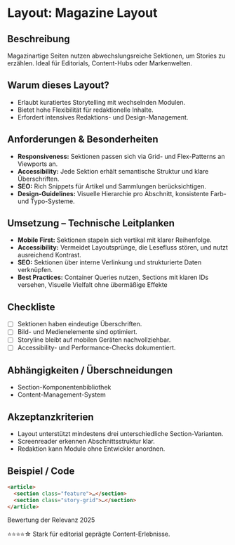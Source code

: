 # Layout: Magazine Layout

## Beschreibung
Magazinartige Seiten nutzen abwechslungsreiche Sektionen, um Stories zu erzählen. Ideal für Editorials, Content-Hubs oder Markenwelten.

## Warum dieses Layout?
- Erlaubt kuratiertes Storytelling mit wechselnden Modulen.
- Bietet hohe Flexibilität für redaktionelle Inhalte.
- Erfordert intensives Redaktions- und Design-Management.

## Anforderungen & Besonderheiten
- **Responsiveness:** Sektionen passen sich via Grid- und Flex-Patterns an Viewports an.
- **Accessibility:** Jede Sektion erhält semantische Struktur und klare Überschriften.
- **SEO:** Rich Snippets für Artikel und Sammlungen berücksichtigen.
- **Design-Guidelines:** Visuelle Hierarchie pro Abschnitt, konsistente Farb- und Typo-Systeme.

## Umsetzung – Technische Leitplanken
- **Mobile First:** Sektionen stapeln sich vertikal mit klarer Reihenfolge.
- **Accessibility:** Vermeidet Layoutsprünge, die Lesefluss stören, und nutzt ausreichend Kontrast.
- **SEO:** Sektionen über interne Verlinkung und strukturierte Daten verknüpfen.
- **Best Practices:** Container Queries nutzen, Sections mit klaren IDs versehen, Visuelle Vielfalt ohne übermäßige Effekte

## Checkliste
- [ ] Sektionen haben eindeutige Überschriften.
- [ ] Bild- und Medienelemente sind optimiert.
- [ ] Storyline bleibt auf mobilen Geräten nachvollziehbar.
- [ ] Accessibility- und Performance-Checks dokumentiert.

## Abhängigkeiten / Überschneidungen
- Section-Komponentenbibliothek
- Content-Management-System

## Akzeptanzkriterien
- Layout unterstützt mindestens drei unterschiedliche Section-Varianten.
- Screenreader erkennen Abschnittsstruktur klar.
- Redaktion kann Module ohne Entwickler anordnen.

## Beispiel / Code
```html
<article>
  <section class="feature">…</section>
  <section class="story-grid">…</section>
</article>
```

Bewertung der Relevanz 2025

⭐⭐⭐⭐☆ Stark für editorial geprägte Content-Erlebnisse.
